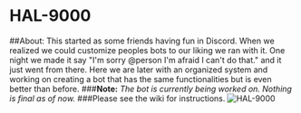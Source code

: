 # HAL-9000
##About:
This started as some friends having fun in Discord. When we realized we could customize peoples bots to our liking we ran with it. One night we made it say "I'm sorry @person I'm afraid I can't do that." and it just went from there. Here we are later with an organized system and working on creating a bot that has the same functionalities but is even better than before.
###**Note:** _The bot is currently being worked on. Nothing is final as of now._
###Please see the wiki for instructions.
![HAL-9000](https://upload.wikimedia.org/wikipedia/commons/thumb/f/f6/HAL9000.svg/2000px-HAL9000.svg.png)
